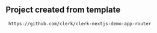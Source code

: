 

## Project created from template

```bash
 https://github.com/clerk/clerk-nextjs-demo-app-router
```

